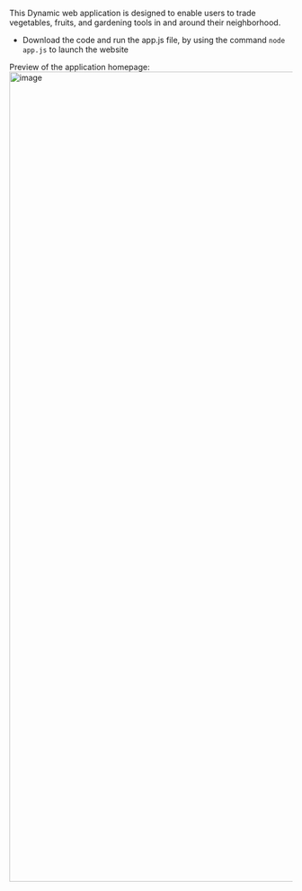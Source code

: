 This Dynamic web application is designed to enable users to trade vegetables, fruits, and gardening tools in and around their neighborhood.

* Download the code and run the app.js file, by using the command ```node app.js``` to launch the website

Preview of the application homepage:
  <img width="1440" alt="image" src="https://github.com/sivanijosyula/TradeProject/assets/119761687/abf93cd0-d91e-4aa7-902e-c5bcab1c73ff">
